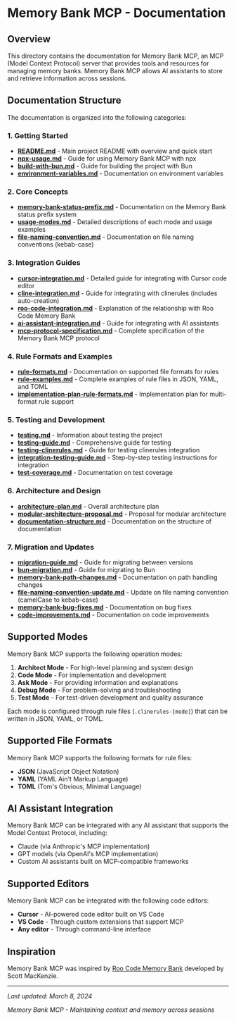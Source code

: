 # Memory Bank MCP - Documentation

## Overview

This directory contains the documentation for Memory Bank MCP, an MCP (Model Context Protocol) server that provides tools and resources for managing memory banks. Memory Bank MCP allows AI assistants to store and retrieve information across sessions.

## Documentation Structure

The documentation is organized into the following categories:

### 1. Getting Started

- [**README.md**](../README.md) - Main project README with overview and quick start
- [**npx-usage.md**](./npx-usage.md) - Guide for using Memory Bank MCP with npx
- [**build-with-bun.md**](./build-with-bun.md) - Guide for building the project with Bun
- [**environment-variables.md**](./environment-variables.md) - Documentation on environment variables

### 2. Core Concepts

- [**memory-bank-status-prefix.md**](./memory-bank-status-prefix.md) - Documentation on the Memory Bank status prefix system
- [**usage-modes.md**](./usage-modes.md) - Detailed descriptions of each mode and usage examples
- [**file-naming-convention.md**](./file-naming-convention.md) - Documentation on file naming conventions (kebab-case)

### 3. Integration Guides

- [**cursor-integration.md**](./cursor-integration.md) - Detailed guide for integrating with Cursor code editor
- [**cline-integration.md**](./cline-integration.md) - Guide for integrating with clinerules (includes auto-creation)
- [**roo-code-integration.md**](./roo-code-integration.md) - Explanation of the relationship with Roo Code Memory Bank
- [**ai-assistant-integration.md**](./ai-assistant-integration.md) - Guide for integrating with AI assistants
- [**mcp-protocol-specification.md**](./mcp-protocol-specification.md) - Complete specification of the Memory Bank MCP protocol

### 4. Rule Formats and Examples

- [**rule-formats.md**](./rule-formats.md) - Documentation on supported file formats for rules
- [**rule-examples.md**](./rule-examples.md) - Complete examples of rule files in JSON, YAML, and TOML
- [**implementation-plan-rule-formats.md**](./implementation-plan-rule-formats.md) - Implementation plan for multi-format rule support

### 5. Testing and Development

- [**testing.md**](./testing.md) - Information about testing the project
- [**testing-guide.md**](./testing-guide.md) - Comprehensive guide for testing
- [**testing-clinerules.md**](./testing-clinerules.md) - Guide for testing clinerules integration
- [**integration-testing-guide.md**](./integration-testing-guide.md) - Step-by-step testing instructions for integration
- [**test-coverage.md**](./test-coverage.md) - Documentation on test coverage

### 6. Architecture and Design

- [**architecture-plan.md**](./architecture-plan.md) - Overall architecture plan
- [**modular-architecture-proposal.md**](./modular-architecture-proposal.md) - Proposal for modular architecture
- [**documentation-structure.md**](./documentation-structure.md) - Documentation on the structure of documentation

### 7. Migration and Updates

- [**migration-guide.md**](./migration-guide.md) - Guide for migrating between versions
- [**bun-migration.md**](./bun-migration.md) - Guide for migrating to Bun
- [**memory-bank-path-changes.md**](./memory-bank-path-changes.md) - Documentation on path handling changes
- [**file-naming-convention-update.md**](./file-naming-convention-update.md) - Update on file naming convention (camelCase to kebab-case)
- [**memory-bank-bug-fixes.md**](./memory-bank-bug-fixes.md) - Documentation on bug fixes
- [**code-improvements.md**](./code-improvements.md) - Documentation on code improvements

## Supported Modes

Memory Bank MCP supports the following operation modes:

1. **Architect Mode** - For high-level planning and system design
2. **Code Mode** - For implementation and development
3. **Ask Mode** - For providing information and explanations
4. **Debug Mode** - For problem-solving and troubleshooting
5. **Test Mode** - For test-driven development and quality assurance

Each mode is configured through rule files (`.clinerules-[mode]`) that can be written in JSON, YAML, or TOML.

## Supported File Formats

Memory Bank MCP supports the following formats for rule files:

- **JSON** (JavaScript Object Notation)
- **YAML** (YAML Ain't Markup Language)
- **TOML** (Tom's Obvious, Minimal Language)

## AI Assistant Integration

Memory Bank MCP can be integrated with any AI assistant that supports the Model Context Protocol, including:

- Claude (via Anthropic's MCP implementation)
- GPT models (via OpenAI's MCP implementation)
- Custom AI assistants built on MCP-compatible frameworks

## Supported Editors

Memory Bank MCP can be integrated with the following code editors:

- **Cursor** - AI-powered code editor built on VS Code
- **VS Code** - Through custom extensions that support MCP
- **Any editor** - Through command-line interface

## Inspiration

Memory Bank MCP was inspired by [Roo Code Memory Bank](https://github.com/GreatScottyMac/roo-code-memory-bank) developed by Scott MacKenzie.

---

_Last updated: March 8, 2024_

_Memory Bank MCP - Maintaining context and memory across sessions_
